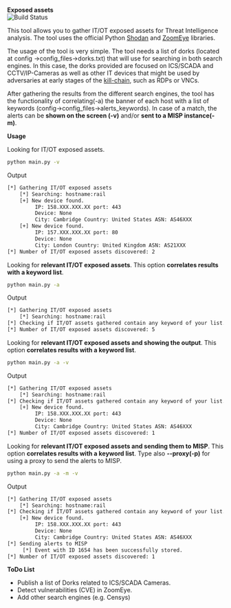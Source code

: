 **Exposed assets**  
![Build Status](https://travis-ci.com/aleprada/exposed-assets.svg?branch=main)

This tool allows you to gather IT/OT exposed assets for Threat Intelligence analysis. The tool
uses the official Python [Shodan](https://github.com/achillean/shodan-python) and [ZoomEye](https://github.com/knownsec/ZoomEye-python) libraries.

The usage of the tool is very simple. The tool needs a list of dorks (located at config
->config_files->dorks.txt) that will use for searching in both search engines. In this case,
the dorks provided are focused on ICS/SCADA and CCTV/IP-Cameras as well as other IT devices that might be used by
adversaries at early stages of the [kill-chain](https://en.wikipedia.org/wiki/Kill_chain), such as RDPs or VNCs.

After gathering the results from the different search engines, the tool has the functionality
of correlating(-a) the banner of each host with a list of keywords (config->config_files->alerts_keywords). In case of 
a match, the alerts can be **shown on the screen (-v)** and/or **sent to a MISP instance(-m)**.

**Usage**

Looking for IT/OT exposed assets.
```bash 
python main.py -v
```
Output
``` bash
[*] Gathering IT/OT exposed assets
	[*] Searching: hostname:rail
	[+] New device found.
		 IP: 158.XXX.XXX.XX port: 443
		 Device: None
		 City: Cambridge Country: United States ASN: AS46XXX
	[+] New device found.
		 IP: 157.XXX.XXX.XX port: 80
		 Device: None
		 City: London Country: United Kingdom ASN: AS21XXX
[*] Number of IT/OT exposed assets discovered: 2

```

Looking for **relevant IT/OT exposed assets**. This option **correlates results with a keyword list**.
```bash 
python main.py -a 
```

Output
``` bash
[*] Gathering IT/OT exposed assets
	[*] Searching: hostname:rail
[*] Checking if IT/OT assets gathered contain any keyword of your list.
[*] Number of IT/OT exposed assets discovered: 5
```

Looking for **relevant IT/OT exposed assets and showing the output**. This option **correlates results with a keyword 
list**.
```bash 
python main.py -a -v
```

Output
``` bash
[*] Gathering IT/OT exposed assets
	[*] Searching: hostname:rail
[*] Checking if IT/OT assets gathered contain any keyword of your list.
	[+] New device found.
		 IP: 158.XXX.XXX.XX port: 443
		 Device: None
		 City: Cambridge Country: United States ASN: AS46XXX
[*] Number of IT/OT exposed assets discovered: 1
```

Looking for **relevant IT/OT exposed assets and sending them to MISP**. This option **correlates results with a 
keyword list**. Type also **--proxy(-p)** for using a proxy to send the alerts to MISP.
```bash 
python main.py -a -m -v
```
Output
```bash
[*] Gathering IT/OT exposed assets
	[*] Searching: hostname:rail
[*] Checking if IT/OT assets gathered contain any keyword of your list.
	[+] New device found.
		 IP: 158.XXX.XXX.XX port: 443
		 Device: None
		 City: Cambridge Country: United States ASN: AS46XXX
[*] Sending alerts to MISP
	 [*] Event with ID 1654 has been successfully stored.
[*] Number of IT/OT exposed assets discovered: 1
```

**ToDo List**
* Publish a list of Dorks related to ICS/SCADA Cameras.
* Detect vulnerabilities (CVE) in ZoomEye.
* Add other search engines (e.g. Censys)